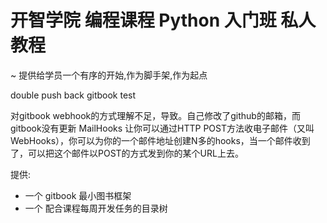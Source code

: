 # 开智学院 编程课程 Python 入门班 私人教程
~ 提供给学员一个有序的开始,作为脚手架,作为起点

double push back
gitbook test

对gitbook webhook的方式理解不足，导致。自己修改了github的邮箱，而gitbook没有更新
MailHooks 让你可以通过HTTP POST方法收电子邮件（又叫WebHooks），你可以为你的一个邮件地址创建N多的hooks，当一个邮件收到了，可以把这个邮件以POST的方式发到你的某个URL上去。

提供:

- 一个 gitbook 最小图书框架
- 一个 配合课程每周开发任务的目录树
